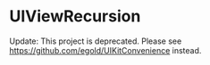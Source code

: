 UIViewRecursion
===============

Update: This project is deprecated. Please see https://github.com/egold/UIKitConvenience instead.
